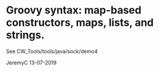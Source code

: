 # Groovy syntax: map-based constructors, maps, lists, and strings.

See CW_Tools/tools/java/sock/demo4


JeremyC 13-07-2019
